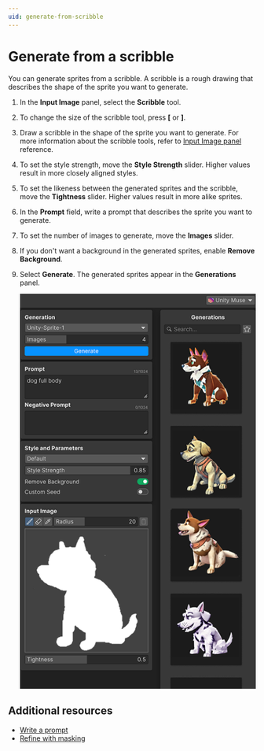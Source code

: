 ```yaml
---
uid: generate-from-scribble
---
```


# Generate from a scribble

You can generate sprites from a scribble. A scribble is a rough drawing that describes the shape of the sprite you want to generate.

1. In the **Input Image** panel, select the **Scribble** tool.
1. To change the size of the scribble tool, press **[** or **]**.
1. Draw a scribble in the shape of the sprite you want to generate. For more information about the scribble tools, refer to [Input Image panel](xref:ui-elements#input-image-panel) reference.
1. To set the style strength, move the **Style Strength** slider. Higher values result in more closely aligned styles.
1. To set the likeness between the generated sprites and the scribble, move the **Tightness** slider. Higher values result in more alike sprites.
1. In the **Prompt** field, write a prompt that describes the sprite you want to generate.
1. To set the number of images to generate, move the **Images** slider.
1. If you don't want a background in the generated sprites, enable **Remove Background**.
1. Select **Generate**. The generated sprites appear in the **Generations** panel.

   ![Scribble](../images/scribble.png)

## Additional resources

* [Write a prompt](xref:write-prompt)
* [Refine with masking](xref:refine)